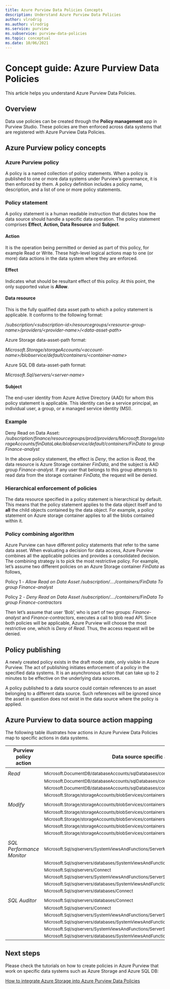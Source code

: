 ```yaml
---
title: Azure Purview Data Policies Concepts
description: Understand Azure Purview Data Policies
author: vlrodrig
ms.author: vlrodrig
ms.service: purview
ms.subservice: purview-data-policies
ms.topic: conceptual
ms.date: 10/06/2021
---
```


# Concept guide: Azure Purview Data Policies
This article helps you understand Azure Purview Data Policies.

## Overview

Data use policies can be created through the **Policy management** app in Purview Studio. These policies are then enforced across data systems that are registered with Azure Purview Data Policies.

## Azure Purview policy concepts

### Azure Purview policy

A policy is a named collection of policy statements. When a policy is published to one or more data systems under Purview’s governance, it is then enforced by them. A policy definition includes a policy name, description, and a list of one or more policy statements.

### Policy statement

A policy statement is a human readable instruction that dictates how the data source should handle a specific data operation. The policy statement comprises **Effect**, **Action, Data Resource** and **Subject**.

#### Action

It is the operation being permitted or denied as part of this policy, for example Read or Write. These high-level logical actions map to one (or more) data actions in the data system where they are enforced.

#### Effect

Indicates what should be resultant effect of this policy. At this point, the only supported value is **Allow**.

#### Data resource

This is the fully qualified data asset path to which a policy statement is applicable. It conforms to the following format:

*/subscription/\<subscription-id>/resourcegroups/\<resource-group-name>/providers/\<provider-name>/\<data-asset-path>*

Azure Storage data-asset-path format:

*Microsoft.Storage/storageAccounts/\<account-name>/blobservice/default/containers/\<container-name>*

Azure SQL DB data-asset-path format:

*Microsoft.Sql/servers/\<server-name>*

#### Subject

The end-user identity from Azure Active Directory (AAD) for whom this policy statement is applicable. This identity can be a service principal, an individual user, a group, or a managed service identity (MSI).

### Example

Deny Read on Data Asset:
*/subscription/finance/resourcegroups/prod/providers/Microsoft.Storage/storageAccounts/finDataLake/blobservice/default/containers/FinData to group Finance-analyst*

In the above policy statement, the effect is *Deny*, the action is *Read*, the data resource is Azure Storage container *FinData*, and the subject is AAD group *Finance-analyst*. If any user that belongs to this group attempts to read data from the storage container *FinData*, the
request will be denied.

### Hierarchical enforcement of policies

The data resource specified in a policy statement is hierarchical by default. This means that the policy statement applies to the data object itself and to **all** the child objects contained by the data object. For example, a policy statement on Azure storage container applies to
all the blobs contained within it.

### Policy combining algorithm 

Azure Purview can have different policy statements that refer to the same data asset. When evaluating a decision for data access, Azure Purview combines all the applicable policies and provides a consolidated decision. The combining strategy is to pick the most restrictive policy.
For example, let’s assume two different policies on an Azure Storage container *FinData* as follows,

Policy 1 - *Allow Read on Data Asset /subscription/…./containers/FinData
To group Finance-analyst*

Policy 2 - *Deny Read on Data Asset /subscription/…./containers/FinData
To group Finance-contractors*

Then let’s assume that user ‘Bob’, who is part of two groups:
*Finance-analyst* and *Finance-contractors*, executes a call to blob read API. Since both policies will be applicable, Azure Purview will choose the most restrictive one, which is *Deny* of *Read*. Thus, the access request will be denied.

## Policy publishing

A newly created policy exists in the draft mode state, only visible in Azure Purview. The act of publishing initiates enforcement of a policy in the specified data systems. It is an asynchronous action that can take up to 2 minutes to be effective on the underlying data sources.

A policy published to a data source could contain references to an asset belonging to a different data source. Such references will be ignored since the asset in question does not exist in the data source where the policy is applied.

## Azure Purview to data source action mapping

The following table illustrates how actions in Azure Purview Data Policies map to specific actions in data systems.

| **Purview policy action** | **Data source specific actions**                                                                |
|---------------------------|-------------------------------------------------------------------------------------------------|
|||
| *Read*                      |<sub>Microsoft.DocumentDB/databaseAccounts/sqlDatabases/containers/items/read                        |
|                           |<sub>Microsoft.DocumentDB/databaseAccounts/sqlDatabases/containers/executeQuery                      |
|                           |<sub>Microsoft.DocumentDB/databaseAccounts/sqlDatabases/containers/readChangeFeed                    |
|                           |<sub>Microsoft.Storage/storageAccounts/blobServices/containers/blobs/read                            |
|||
| *Modify*                    |<sub>Microsoft.Storage/storageAccounts/blobServices/containers/blobs/read                            |
|                           |<sub>Microsoft.Storage/storageAccounts/blobServices/containers/blobs/write                           |
|                           |<sub>Microsoft.Storage/storageAccounts/blobServices/containers/blobs/add/action                      |
|                           |<sub>Microsoft.Storage/storageAccounts/blobServices/containers/blobs/move/action                     |
|                           |<sub>Microsoft.Storage/storageAccounts/blobServices/containers/blobs/delete                          |
|||
| *SQL Performance Monitor*   |<sub>Microsoft.Sql/sqlservers/SystemViewsAndFunctions/ServerMetadata/rows/select                     |
|                           |<sub>Microsoft.Sql/sqlservers/databases/SystemViewsAndFunctions/DatabaseMetadata/rows/select         |
|                           |<sub>Microsoft.Sql/sqlservers/Connect                                                                |
|                           |<sub>Microsoft.Sql/sqlservers/SystemViewsAndFunctions/ServerState/rows/select                        |
|                           |<sub>Microsoft.Sql/sqlservers/databases/SystemViewsAndFunctions/DatabaseState/rows/select            |
|                           |<sub>Microsoft.Sql/sqlservers/databases/Connect                                                      |
|||
| *SQL Auditor*               |<sub>Microsoft.Sql/sqlservers/databases/Connect                                                      |
|                           |<sub>Microsoft.Sql/sqlservers/Connect                                                                |
|                           |<sub>Microsoft.Sql/sqlservers/SystemViewsAndFunctions/ServerSecurityState/rows/select                |
|                           |<sub>Microsoft.Sql/sqlservers/databases/SystemViewsAndFunctions/DatabaseSecurityState/rows/select    |
|                           |<sub>Microsoft.Sql/sqlservers/SystemViewsAndFunctions/ServerSecurityMetadata/rows/select             |
|                           |<sub>Microsoft.Sql/sqlservers/databases/SystemViewsAndFunctions/DatabaseSecurityMetadata/rows/select |

## Next steps
Please check the tutorials on how to create policies in Azure Purview that work on specific data systems such as Azure Storage and Azure SQL DB:

[How to integrate Azure Storage into Azure Purview Data Policies](how-to-storage-access-policies.md)